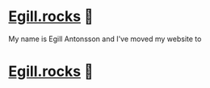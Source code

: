 # [Egill.rocks](https://www.egill.rocks) :guitar:

My name is Egill Antonsson and I've moved my website to

# [Egill.rocks](https://www.egill.rocks) :guitar:
